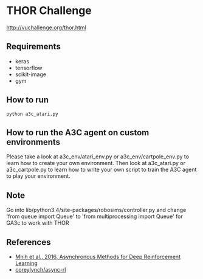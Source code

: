 # THOR Challenge
http://vuchallenge.org/thor.html

## Requirements
* keras
* tensorflow
* scikit-image
* gym

## How to run
```
python a3c_atari.py
```

## How to run the A3C agent on custom environments
Please take a look at a3c_env/atari_env.py or a3c_env/cartpole_env.py to learn how to create your own environment. Then look at a3c_atari.py or a3c_cartpole.py to learn how to write your own script to train the A3C agent to play your environment.

## Note
Go into lib/python3.4/site-packages/robosims/controller.py and change 'from queue import Queue' to 'from multiprocessing import Queue' for GA3c to work with THOR

## References
* [Mnih et al., 2016, Asynchronous Methods for Deep Reinforcement Learning](https://arxiv.org/pdf/1602.01783.pdf)
* [coreylynch/async-rl](https://github.com/coreylynch/async-rl)